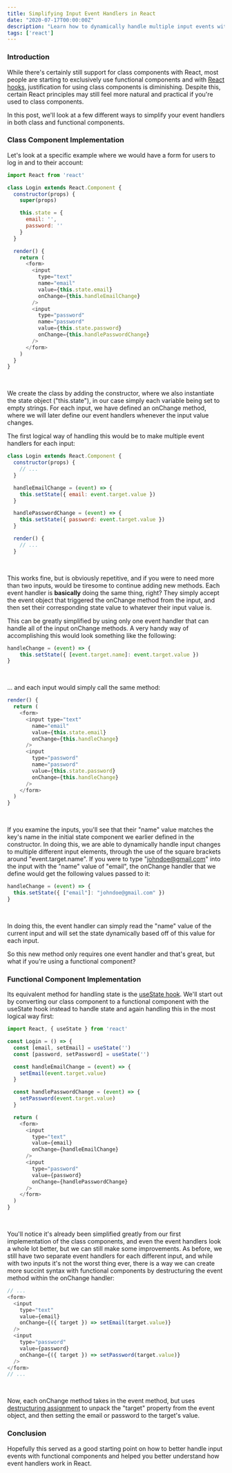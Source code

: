 ```yaml
---
title: Simplifying Input Event Handlers in React
date: "2020-07-17T00:00:00Z"
description: "Learn how to dynamically handle multiple input events with much cleaner, easy-to-read syntax using functional React components"
tags: ['react']
---
```


### Introduction

While there's certainly still support for class components with React, most people are starting to exclusively use functional components and with [React hooks](https://reactjs.org/docs/hooks-intro.html), justification for using class components is diminishing. Despite this, certain React principles may still feel more natural and practical if you're used to class components.

In this post, we'll look at a few different ways to simplify your event handlers in both class and functional components.

### Class Component Implementation

Let's look at a specific example where we would have a form for users to log in and to their account:

```javascript
import React from 'react'

class Login extends React.Component {
  constructor(props) {
    super(props)

    this.state = {
      email: '',
      password: ''
    }
  }

  render() {
    return (
      <form>
        <input
          type="text"
          name="email"
          value={this.state.email}
          onChange={this.handleEmailChange}
        />
        <input
          type="password"
          name="password"
          value={this.state.password}
          onChange={this.handlePasswordChange}
        />
      </form>
    )
  }
}
```
<br/>

We create the class by adding the constructor, where we also instantiate the state object ("this.state"), in our case simply each variable being set to empty strings. For each input, we have defined an onChange method, where we will later define our event handlers whenever the input value changes.

The first logical way of handling this would be to make multiple event handlers for each input:

```javascript
class Login extends React.Component {
  constructor(props) {
    // ...
  }

  handleEmailChange = (event) => {
    this.setState({ email: event.target.value })
  }

  handlePasswordChange = (event) => {
    this.setState({ password: event.target.value })
  }

  render() {
    // ...
  }
```
<br/>

This works fine, but is obviously repetitive, and if you were to need more than two inputs, would be tiresome to continue adding new methods. Each event handler is **basically** doing the same thing, right? They simply accept the event object that triggered the onChange method from the input, and then set their corresponding state value to whatever their input value is. 

This can be greatly simplified by using only one event handler that can handle all of the input onChange methods. A very handy way of accomplishing this would look something like the following:

```javascript
handleChange = (event) => {
    this.setState({ [event.target.name]: event.target.value })
}
```
<br/>

... and each input would simply call the same method:

```javascript
render() {
  return (
    <form>
      <input type="text"
        name="email"
        value={this.state.email}
        onChange={this.handleChange}
      />
      <input
        type="password"
        name="password"
        value={this.state.password}
        onChange={this.handleChange}
      />
    </form>
  )
}
```
<br/>

If you examine the inputs, you'll see that their "name" value matches the key's name in the initial state component we earlier defined in the constructor. In doing this, we are able to dynamically handle input changes to multiple different input elements, through the use of the square brackets around "event.target.name". If you were to type "johndoe@gmail.com" into the input with the "name" value of "email", the onChange handler that we define would get the following values passed to it:

```javascript
handleChange = (event) => {
  this.setState({ ["email"]: "johndoe@gmail.com" })
}
```
<br/>

In doing this, the event handler can simply read the "name" value of the current input and will set the state dynamically based off of this value for each input.

So this new method only requires one event handler and that's great, but what if you're using a functional component?

### Functional Component Implementation

Its equivalent method for handling state is the [useState hook](https://reactjs.org/docs/hooks-state.html). We'll start out by converting our class component to a functional component with the useState hook instead to handle state and again handling this in the most logical way first:

```javascript
import React, { useState } from 'react'

const Login = () => {
  const [email, setEmail] = useState('')
  const [password, setPassword] = useState('')

  const handleEmailChange = (event) => {
    setEmail(event.target.value)
  }

  const handlePasswordChange = (event) => {
    setPassword(event.target.value)
  }

  return (
    <form>
      <input
        type="text"
        value={email}
        onChange={handleEmailChange}
      />
      <input
        type="password"
        value={password}
        onChange={handlePasswordChange}
      />
    </form>
  )
}
```
<br/>

You'll notice it's already been simplified greatly from our first implementation of the class components, and even the event handlers look a whole lot better, but we can still make some improvements. As before, we still have two separate event handlers for each different input, and while with two inputs it's not the worst thing ever, there is a way we can create more succint syntax with functional components by destructuring the event method within the onChange handler:
```javascript
// ...
<form>
  <input
    type="text"
    value={email}
    onChange={({ target }) => setEmail(target.value)}
  />
  <input
    type="password"
    value={password}
    onChange={({ target }) => setPassword(target.value)}
  />
</form>
// ...
```
<br/>

Now, each onChange method takes in the event method, but uses [destructuring assignment](https://developer.mozilla.org/en-US/docs/Web/JavaScript/Reference/Operators/Destructuring_assignment) to unpack the "target" property from the event object, and then setting the email or password to the target's value.

### Conclusion
Hopefully this served as a good starting point on how to better handle input events with functional components and helped you better understand how event handlers work in React.